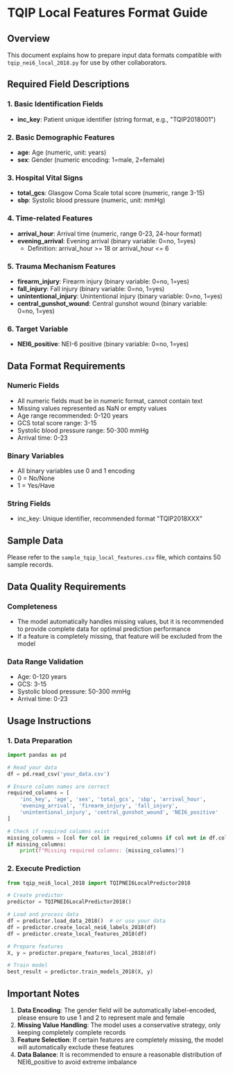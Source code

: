 # TQIP Local Features Format Guide

## Overview
This document explains how to prepare input data formats compatible with `tqip_nei6_local_2018.py` for use by other collaborators.

## Required Field Descriptions

### 1. Basic Identification Fields
- **inc_key**: Patient unique identifier (string format, e.g., "TQIP2018001")

### 2. Basic Demographic Features
- **age**: Age (numeric, unit: years)
- **sex**: Gender (numeric encoding: 1=male, 2=female)

### 3. Hospital Vital Signs
- **total_gcs**: Glasgow Coma Scale total score (numeric, range 3-15)
- **sbp**: Systolic blood pressure (numeric, unit: mmHg)

### 4. Time-related Features
- **arrival_hour**: Arrival time (numeric, range 0-23, 24-hour format)
- **evening_arrival**: Evening arrival (binary variable: 0=no, 1=yes)
  - Definition: arrival_hour >= 18 or arrival_hour <= 6

### 5. Trauma Mechanism Features
- **firearm_injury**: Firearm injury (binary variable: 0=no, 1=yes)
- **fall_injury**: Fall injury (binary variable: 0=no, 1=yes)
- **unintentional_injury**: Unintentional injury (binary variable: 0=no, 1=yes)
- **central_gunshot_wound**: Central gunshot wound (binary variable: 0=no, 1=yes)

### 6. Target Variable
- **NEI6_positive**: NEI-6 positive (binary variable: 0=no, 1=yes)

## Data Format Requirements

### Numeric Fields
- All numeric fields must be in numeric format, cannot contain text
- Missing values represented as NaN or empty values
- Age range recommended: 0-120 years
- GCS total score range: 3-15
- Systolic blood pressure range: 50-300 mmHg
- Arrival time: 0-23

### Binary Variables
- All binary variables use 0 and 1 encoding
- 0 = No/None
- 1 = Yes/Have

### String Fields
- inc_key: Unique identifier, recommended format "TQIP2018XXX"

## Sample Data

Please refer to the `sample_tqip_local_features.csv` file, which contains 50 sample records.

## Data Quality Requirements

### Completeness
- The model automatically handles missing values, but it is recommended to provide complete data for optimal prediction performance
- If a feature is completely missing, that feature will be excluded from the model

### Data Range Validation
- Age: 0-120 years
- GCS: 3-15
- Systolic blood pressure: 50-300 mmHg
- Arrival time: 0-23

## Usage Instructions

### 1. Data Preparation
```python
import pandas as pd

# Read your data
df = pd.read_csv('your_data.csv')

# Ensure column names are correct
required_columns = [
    'inc_key', 'age', 'sex', 'total_gcs', 'sbp', 'arrival_hour', 
    'evening_arrival', 'firearm_injury', 'fall_injury', 
    'unintentional_injury', 'central_gunshot_wound', 'NEI6_positive'
]

# Check if required columns exist
missing_columns = [col for col in required_columns if col not in df.columns]
if missing_columns:
    print(f"Missing required columns: {missing_columns}")
```

### 2. Execute Prediction
```python
from tqip_nei6_local_2018 import TQIPNEI6LocalPredictor2018

# Create predictor
predictor = TQIPNEI6LocalPredictor2018()

# Load and process data
df = predictor.load_data_2018()  # or use your data
df = predictor.create_local_nei6_labels_2018(df)
df = predictor.create_local_features_2018(df)

# Prepare features
X, y = predictor.prepare_features_local_2018(df)

# Train model
best_result = predictor.train_models_2018(X, y)
```

## Important Notes

1. **Data Encoding**: The gender field will be automatically label-encoded, please ensure to use 1 and 2 to represent male and female
2. **Missing Value Handling**: The model uses a conservative strategy, only keeping completely complete records
3. **Feature Selection**: If certain features are completely missing, the model will automatically exclude these features
4. **Data Balance**: It is recommended to ensure a reasonable distribution of NEI6_positive to avoid extreme imbalance

